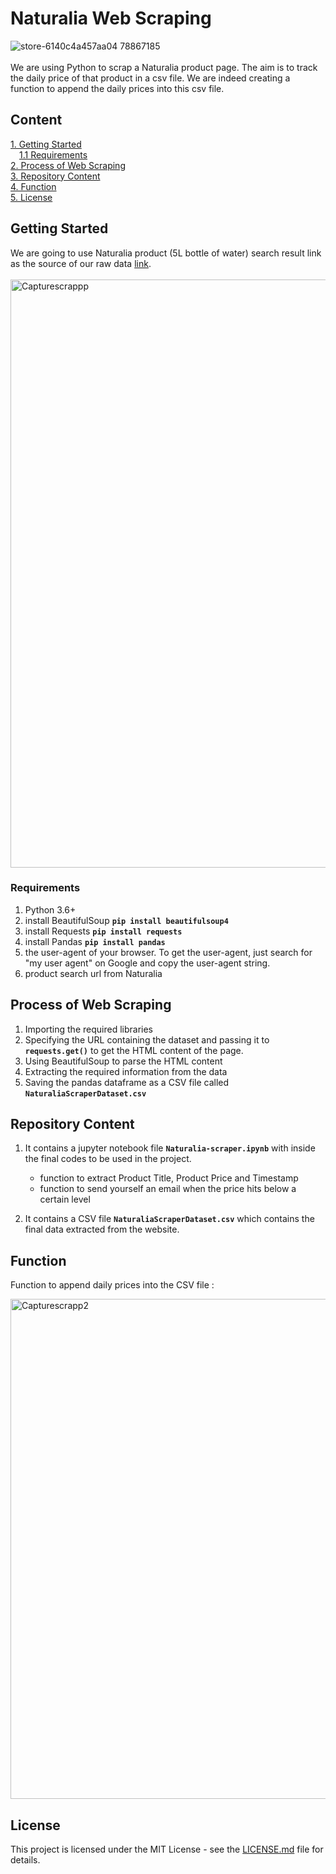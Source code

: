 # Naturalia Web Scraping
![store-6140c4a457aa04 78867185](https://github.com/jeanbaptistejacq/Naturalia-Web-Scraping/assets/80902643/036d6043-4d6b-487d-acc3-06a0effba66a)
<br/>
<br/>
We are using Python to scrap a Naturalia product page. The aim is to track the daily price of that product in a csv file. We are indeed creating a function to append the daily prices into this csv file.

## Content

[1. Getting Started](#getting-started)  
&emsp;[1.1 Requirements](#requirements)  
[2. Process of Web Scraping](#process-of-web-scraping)  
[3. Repository Content](#repository-content)  
[4. Function](#function)  
[5. License](#license)  

## Getting Started


We are going to use Naturalia product (5L bottle of water) search result link as the source of our raw data [link](https://bio.naturalia.fr/products/MPX_2138023/details).
<br/>
<br/>
<img width="941" alt="Capturescrappp" src="https://github.com/jeanbaptistejacq/Naturalia-Web-Scraping/assets/80902643/deb52697-4f98-4e10-a45e-cfdbd3ea1866">
### Requirements

1. Python 3.6+
2. install BeautifulSoup **```pip install beautifulsoup4```**
3. install Requests **```pip install requests```**
4. install Pandas **```pip install pandas```**
5. the user-agent of your browser. To get the user-agent, just search for "my user agent" on Google and copy the user-agent string.
6. product search url from Naturalia

## Process of Web Scraping

1. Importing the required libraries
2. Specifying the URL containing the dataset and passing it to **`requests.get()`** to get the HTML content of the page.
3. Using BeautifulSoup to parse the HTML content
4. Extracting the required information from the data
5. Saving the pandas dataframe as a CSV file called **`NaturaliaScraperDataset.csv`**

## Repository Content

1. It contains a jupyter notebook file **`Naturalia-scraper.ipynb`** with inside the final codes to be used in the project.
    * function to extract Product Title, Product Price and Timestamp
    * function to send yourself an email when the price hits below a certain level

2. It contains a CSV file **`NaturaliaScraperDataset.csv`** which contains the final data extracted from the website.


## Function

Function to append daily prices into the CSV file :

<img width="800" alt="Capturescrapp2" src="https://github.com/jeanbaptistejacq/Naturalia-Web-Scraping/assets/80902643/ddc2be5c-eb63-4fda-9bfe-5b087766ef2b">


## License

This project is licensed under the MIT License - see the [LICENSE.md](LICENSE) file for details.
